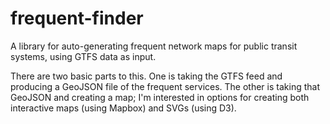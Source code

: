 # frequent-finder
A library for auto-generating frequent network maps for public transit systems, using GTFS data as input.


There are two basic parts to this. One is taking the GTFS feed and producing a GeoJSON file of the frequent services. The other is taking that GeoJSON and creating a map; I'm interested in options for creating both interactive maps (using Mapbox) and SVGs (using D3).
